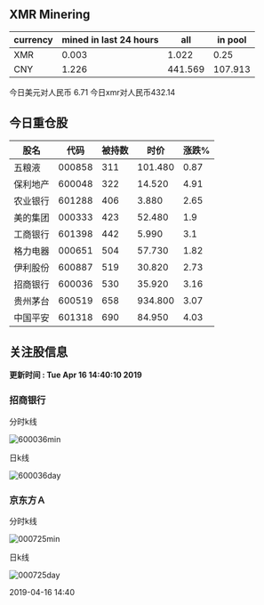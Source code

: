 ## XMR Minering

|currency|mined in last 24 hours|all|in pool|
|---|---|---|---|
|XMR|0.003|1.022|0.25|
|CNY|1.226|441.569|107.913|

今日美元对人民币 6.71	今日xmr对人民币432.14


## 今日重仓股 

|股名|代码|被持数|时价|涨跌%|
|---|---|---|---|---|
|五粮液|000858|311|101.480|0.87|
|保利地产|600048|322|14.520|4.91|
|农业银行|601288|406|3.880|2.65|
|美的集团|000333|423|52.480|1.9|
|工商银行|601398|442|5.990|3.1|
|格力电器|000651|504|57.730|1.82|
|伊利股份|600887|519|30.820|2.73|
|招商银行|600036|530|35.920|3.16|
|贵州茅台|600519|658|934.800|3.07|
|中国平安|601318|690|84.950|4.03|

## 关注股信息
**更新时间 : Tue Apr 16 14:40:10 2019**
### 招商银行 
分时k线

![600036min](http://image.sinajs.cn/newchart/min/n/sh600036.gif)

日k线

![600036day](http://image.sinajs.cn/newchart/daily/n/sh600036.gif)

### 京东方Ａ 
分时k线

![000725min](http://image.sinajs.cn/newchart/min/n/sz000725.gif)

日k线

![000725day](http://image.sinajs.cn/newchart/daily/n/sz000725.gif)

2019-04-16 14:40